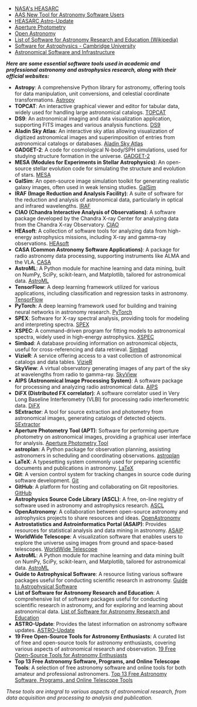 - [NASA's HEASARC](https://heasarc.gsfc.nasa.gov/)
- [AAS New Tool for Astronomy Software Users](https://aas.org/press/new-tool-launches-astronomy-software-users)
- [HEASARC Astro-Update](https://heasarc.gsfc.nasa.gov/docs/heasarc/astro-update/)
- [Aperture Photometry](https://aperturephotometry.org/)
- [Open Astronomy](https://openastronomy.org/)
- [List of Software for Astronomy Research and Education (Wikipedia)](https://en.wikipedia.org/wiki/List_of_software_for_astronomy_research_and_education)
- [Software for Astrophysics - Cambridge University](https://www.astro.phy.cam.ac.uk/research/ResearchFacilities/software-for-astrophyiscs)
- [Astronomical Software and Infrastructure](https://asaip.psu.edu/resources/visualization/)

***Here are some essential software tools used in academic and professional astronomy and astrophysics research, along with their official websites:***

- **Astropy**: A comprehensive Python library for astronomy, offering tools for data manipulation, unit conversions, and celestial coordinate transformations. [Astropy](https://www.astropy.org/)
- **TOPCAT**: An interactive graphical viewer and editor for tabular data, widely used for handling large astronomical catalogs. [TOPCAT](http://www.star.bris.ac.uk/~mbt/topcat/)
- **DS9**: An astronomical imaging and data visualization application, supporting FITS images and various analysis functions. [DS9](https://sites.google.com/cfa.harvard.edu/saoimageds9)
- **Aladin Sky Atlas**: An interactive sky atlas allowing visualization of digitized astronomical images and superimposition of entries from astronomical catalogs or databases. [Aladin Sky Atlas](https://aladin.u-strasbg.fr/)
- **GADGET-2**: A code for cosmological N-body/SPH simulations, used for studying structure formation in the universe. [GADGET-2](https://wwwmpa.mpa-garching.mpg.de/gadget/)
- **MESA (Modules for Experiments in Stellar Astrophysics)**: An open-source stellar evolution code for simulating the structure and evolution of stars. [MESA](http://mesa.sourceforge.net/)
- **GalSim**: An open-source image simulation toolkit for generating realistic galaxy images, often used in weak lensing studies. [GalSim](https://github.com/GalSim-developers/GalSim)
- **IRAF (Image Reduction and Analysis Facility)**: A suite of software for the reduction and analysis of astronomical data, particularly in optical and infrared wavelengths. [IRAF](https://iraf-community.github.io/)
- **CIAO (Chandra Interactive Analysis of Observations)**: A software package developed by the Chandra X-ray Center for analyzing data from the Chandra X-ray Observatory. [CIAO](https://cxc.harvard.edu/ciao/)
- **HEAsoft**: A collection of software tools for analyzing data from high-energy astrophysics missions, including X-ray and gamma-ray observations. [HEAsoft](https://heasarc.gsfc.nasa.gov/docs/software/heasoft/)
- **CASA (Common Astronomy Software Applications)**: A package for radio astronomy data processing, supporting instruments like ALMA and the VLA. [CASA](https://casa.nrao.edu/)
- **AstroML**: A Python module for machine learning and data mining, built on NumPy, SciPy, scikit-learn, and Matplotlib, tailored for astronomical data. [AstroML](http://www.astroml.org/)
- **TensorFlow**: A deep learning framework utilized for various applications, including classification and regression tasks in astronomy. [TensorFlow](https://www.tensorflow.org/)
- **PyTorch**: A deep learning framework used for building and training neural networks in astronomy research. [PyTorch](https://pytorch.org/)
- **SPEX**: Software for X-ray spectral analysis, providing tools for modeling and interpreting spectra. [SPEX](https://www.sron.nl/astrophysics-spex)
- **XSPEC**: A command-driven program for fitting models to astronomical spectra, widely used in high-energy astrophysics. [XSPEC](https://heasarc.gsfc.nasa.gov/xanadu/xspec/)
- **Simbad**: A database providing information on astronomical objects, useful for cross-referencing and data retrieval. [Simbad](http://simbad.u-strasbg.fr/simbad/)
- **VizieR**: A service offering access to a vast collection of astronomical catalogs and data tables. [VizieR](https://vizier.u-strasbg.fr/)
- **SkyView**: A virtual observatory generating images of any part of the sky at wavelengths from radio to gamma-ray. [SkyView](https://skyview.gsfc.nasa.gov/)
- **AIPS (Astronomical Image Processing System)**: A software package for processing and analyzing radio astronomical data. [AIPS](http://www.aips.nrao.edu/)
- **DiFX (Distributed FX correlator)**: A software correlator used in Very Long Baseline Interferometry (VLBI) for processing radio interferometric data. [DiFX](https://www.atnf.csiro.au/vlbi/dokuwiki/doku.php/difx/start)
- **SExtractor**: A tool for source extraction and photometry from astronomical images, generating catalogs of detected objects. [SExtractor](https://www.astromatic.net/software/sextractor/)
- **Aperture Photometry Tool (APT)**: Software for performing aperture photometry on astronomical images, providing a graphical user interface for analysis. [Aperture Photometry Tool](https://aperturephotometry.org/)
- **astroplan**: A Python package for observation planning, assisting astronomers in scheduling and coordinating observations. [astroplan](https://astroplan.readthedocs.io/)
- **LaTeX**: A typesetting system commonly used for preparing scientific documents and publications in astronomy. [LaTeX](https://www.latex-project.org/)
- **Git**: A version control system for tracking changes in source code during software development. [Git](https://git-scm.com/)
- **GitHub**: A platform for hosting and collaborating on Git repositories. [GitHub](https://github.com/)
- **Astrophysics Source Code Library (ASCL)**: A free, on-line registry of software used in astronomy and astrophysics research. [ASCL](https://ascl.net/)
- **OpenAstronomy**: A collaboration between open-source astronomy and astrophysics projects to share resources and ideas. [OpenAstronomy](https://openastronomy.org/)
- **Astrostatistics and Astroinformatics Portal (ASAIP)**: Provides resources for statistical analysis and data mining in astronomy. [ASAIP](https://asaip.psu.edu/)
- **WorldWide Telescope**: A visualization software that enables users to explore the universe using images from ground and space-based telescopes. [WorldWide Telescope](https://worldwidetelescope.org/)
- **AstroML**: A Python module for machine learning and data mining built on NumPy, SciPy, scikit-learn, and Matplotlib, tailored for astronomical data. [AstroML](https://www.astroml.org/)
- **Guide to Astrophysical Software**: A resource listing various software packages useful for conducting scientific research in astronomy. [Guide to Astrophysical Software](https://astrobites.org/guides/guide-to-astrophysical-software/)
- **List of Software for Astronomy Research and Education**: A comprehensive list of software packages useful for conducting scientific research in astronomy, and for exploring and learning about astronomical data. [List of Software for Astronomy Research and Education](https://en.wikipedia.org/wiki/List_of_Software_for_Astronomy_Research_and_Education)
- **ASTRO-Update**: Provides the latest information on astronomy software updates. [ASTRO-Update](https://heasarc.gsfc.nasa.gov/docs/heasarc/astro-update/)
- **19 Free Open-Source Tools for Astronomy Enthusiasts**: A curated list of free and open-source tools for astronomy enthusiasts, covering various aspects of astronomical research and observation. [19 Free Open-Source Tools for Astronomy Enthusiasts](https://medevel.com/free-astronomy-apps-1900/)
- **Top 13 Free Astronomy Software, Programs, and Online Telescope Tools**: A selection of free astronomy software and online tools for both amateur and professional astronomers. [Top 13 Free Astronomy Software, Programs, and Online Telescope Tools](https://www.scienceteen.com/top-13-free-astronomy-software-programs-and-online-telescope-tools/)

*These tools are integral to various aspects of astronomical research, from data acquisition and processing to analysis and publication.*
